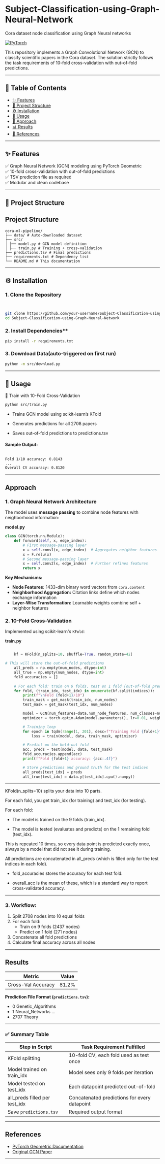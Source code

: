 # Subject-Classification-using-Graph-Neural-Network
Cora dataset node classification using Graph Neural networks


[![PyTorch](https://img.shields.io/badge/PyTorch-2.0+-EE4C2C.svg?logo=pytorch)](https://pytorch.org/)


This repository implements a Graph Convolutional Network (GCN) to classify scientific papers in the Cora dataset. The solution strictly follows the task requirements of 10-fold cross-validation with out-of-fold predictions.

---

## 🧩 Table of Contents
- [✨ Features](#-features)
- [📁 Project Structure](#-project-structure)
- [⚙️ Installation](#️-installation)
- [🚀 Usage](#-usage)
- [🧠 Approach](#-approach)
- [📊 Results](#-results)
- [🔗 References](#-references)

---

## ✨ Features

✅ Graph Neural Network (GCN) modeling using PyTorch Geometric  
✅ 10-fold cross-validation with out-of-fold predictions  
✅ TSV prediction file as required  
✅ Modular and clean codebase

---

## 📁 Project Structure

## Project Structure
```
cora-ml-pipeline/
├── data/ # Auto-downloaded dataset
├── src/
│ ├── model.py # GCN model definition
│ ├── train.py # Training + cross-validation
├── predictions.tsv # Final predictions
├── requirements.txt # Dependency list
└── README.md # This documentation
```


---

## ⚙️ Installation

### 1. Clone the Repository
```bash


git clone https://github.com/your-username/Subject-Classification-using-Graph-Neural-Network.git
cd Subject-Classification-using-Graph-Neural-Network

```

### 2. Install Dependencies**
```bash
pip install -r requirements.txt
```


### 3. Download Data(auto-triggered on first run)
```bash
python -m src/download.py
```   

---

## 🚀 Usage

🔁 Train with 10-Fold Cross-Validation
```bash
python src/train.py
```
- Trains GCN model using scikit-learn’s KFold

- Generates predictions for all 2708 papers

- Saves out-of-fold predictions to predictions.tsv

#### Sample Output:

```python-repl

Fold 1/10 accuracy: 0.8143
...
Overall CV accuracy: 0.8120
```
---

## Approach

### 1. Graph Neural Network Architecture
The model uses **message passing** to combine node features with neighborhood information:

**model.py**
```python
class GCN(torch.nn.Module):
    def forward(self, x, edge_index):
        # First message-passing layer
        x = self.conv1(x, edge_index)  # Aggregates neighbor features
        x = F.relu(x)
        # Second message-passing layer
        x = self.conv2(x, edge_index)  # Further refines features
        return x
````


**Key Mechanisms:**
- **Node Features:** 1433-dim binary word vectors from `cora.content`
- **Neighborhood Aggregation:** Citation links define which nodes exchange information
- **Layer-Wise Transformation:** Learnable weights combine self + neighbor features

### 2. 10-Fold Cross-Validation
Implemented using scikit-learn's `KFold`:

**train.py**
```python

    kf = KFold(n_splits=10, shuffle=True, random_state=42)

# This will store the out-of-fold predictions
    all_preds = np.empty(num_nodes, dtype=int)
    all_true = np.empty(num_nodes, dtype=int)
    fold_accuracies = []
    
    # For each fold: train on 9 folds, test on 1 fold (out-of-fold prediction)
    for fold, (train_idx, test_idx) in enumerate(kf.split(indices)):
        print(f"\nFold {fold+1}/10")
        train_mask = get_mask(train_idx, num_nodes)
        test_mask = get_mask(test_idx, num_nodes)

        model = GCN(num_features=data.num_node_features, num_classes=num_classes)
        optimizer = torch.optim.Adam(model.parameters(), lr=0.01, weight_decay=5e-4)

        # Training loop
        for epoch in tqdm(range(1, 201), desc=f"Training Fold {fold+1}"):
            loss = train(model, data, train_mask, optimizer)

        # Predict on the held-out fold
        acc, preds = test(model, data, test_mask)
        fold_accuracies.append(acc)
        print(f"Fold {fold+1} accuracy: {acc:.4f}")

        # Store predictions and ground truth for the test indices
        all_preds[test_idx] = preds
        all_true[test_idx] = data.y[test_idx].cpu().numpy()
```
***
KFold(n_splits=10) splits your data into 10 parts.

For each fold, you get train_idx (for training) and test_idx (for testing).

For each fold:

  - The model is trained on the 9 folds (train_idx).

  - The model is tested (evaluates and predicts) on the 1 remaining fold (test_idx).

This is repeated 10 times, so every data point is predicted exactly once, always by a model that did not see it during training.

All predictions are concatenated in all_preds (which is filled only for the test indices in each fold).

- fold_accuracies stores the accuracy for each test fold.

- overall_acc is the mean of these, which is a standard way to report cross-validated accuracy.
***

### 3. Workflow:
1. Split 2708 nodes into 10 equal folds
2. For each fold:
   - Train on 9 folds (2437 nodes)
   - Predict on 1 fold (271 nodes)
3. Concatenate all fold predictions
4. Calculate final accuracy across all nodes

---

## Results

| Metric               | Value  |
|----------------------|--------|
| Cross-Val Accuracy   | 81.2%  |


**Prediction File Format (`predictions.tsv`):**

- 0 Genetic_Algorithms
- 1 Neural_Networks
...
- 2707 Theory

---
### ✅ Summary Table

| Step in Script                  | Task Requirement Fulfilled                            |
|----------------------------     |-------------------------------------------------------|
| KFold splitting                 | 10-fold CV, each fold used as test once               |
| Model trained on train_idx      | Model sees only 9 folds per iteration                 |
| Model tested on test_idx        | Each datapoint predicted out-of-fold                  |
| all_preds filled per test_idx   | Concatenated predictions for every datapoint          |
| Save `predictions.tsv`          | Required output format                                |

---

## References
- [PyTorch Geometric Documentation](https://pytorch-geometric.readthedocs.io)
- [Original GCN Paper](https://arxiv.org/abs/1609.02907)

---
